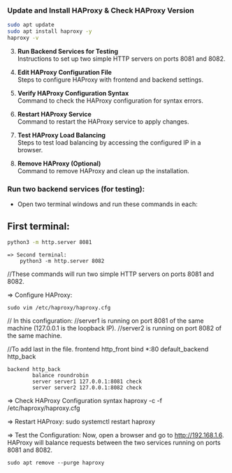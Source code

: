 ### Update and Install HAProxy & Check HAProxy Version
```sh
sudo apt update
sudo apt install haproxy -y
haproxy -v
```

3. **Run Backend Services for Testing**  
   Instructions to set up two simple HTTP servers on ports 8081 and 8082.

4. **Edit HAProxy Configuration File**  
   Steps to configure HAProxy with frontend and backend settings.

5. **Verify HAProxy Configuration Syntax**  
   Command to check the HAProxy configuration for syntax errors.

6. **Restart HAProxy Service**  
   Command to restart the HAProxy service to apply changes.

7. **Test HAProxy Load Balancing**  
   Steps to test load balancing by accessing the configured IP in a browser.

8. **Remove HAProxy (Optional)**  
   Command to remove HAProxy and clean up the installation.






### Run two backend services (for testing):
- Open two terminal windows and run these commands in each:

## First terminal:
```sh
python3 -m http.server 8081
```
	=> Second terminal:
		python3 -m http.server 8082

//These commands will run two simple HTTP servers on ports 8081 and 8082.




=> Configure HAProxy:

	sudo vim /etc/haproxy/haproxy.cfg

// In this configuration:
//server1 is running on port 8081 of the same machine (127.0.0.1 is the loopback IP).
//server2 is running on port 8082 of the same machine.

	
//To add last in the file.
	frontend http_front
	    bind *:80
	    default_backend http_back

	backend http_back
    	    balance roundrobin
    	    server server1 127.0.0.1:8081 check
            server server2 127.0.0.1:8082 check
            
=> Check HAProxy Configuration syntax
            haproxy -c -f /etc/haproxy/haproxy.cfg

            
=> Restart HAProxy:
	sudo systemctl restart haproxy


=> Test the Configuration:
	Now, open a browser and go to http://192.168.1.6. 
	HAProxy will balance requests between the two services running on ports 8081 and 8082.
	
	
	sudo apt remove --purge haproxy
